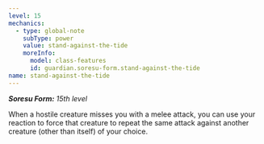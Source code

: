 ```yaml
---
level: 15
mechanics:
  - type: global-note
    subType: power
    value: stand-against-the-tide
    moreInfo:
      model: class-features
      id: guardian.soresu-form.stand-against-the-tide
name: stand-against-the-tide
---
```

_**Soresu Form:** 15th level_
When a hostile creature misses you with a melee attack, you can use your reaction to force that creature to repeat the same attack against another creature (other than itself) of your choice.